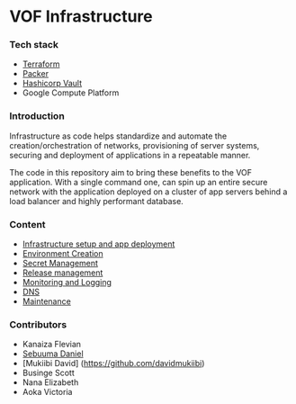 # VOF Infrastructure 


### Tech stack

- [Terraform](https://www.terraform.io)
- [Packer](https://www.packer.io)
- [Hashicorp Vault](https://www.vaultproject.io)
- Google Compute Platform


### Introduction

Infrastructure as code helps standardize and automate the creation/orchestration of networks, provisioning of server systems, securing and deployment of  applications in a repeatable manner.

The code in this repository aim to bring these benefits to the VOF application. With a single command one, can spin up an entire secure network with the application deployed on a cluster of app servers behind a load balancer and highly performant database. 


### Content

- [Infrastructure setup and app deployment](docs/infrastructure.md)
- [Environment Creation](docs/environment.md)
- [Secret Management](docs/secret_management.md)
- [Release management](docs/release.md)
- [Monitoring and Logging](docs/monitoring_logging.md)
- [DNS](docs/dns.md)
- [Maintenance](docs/maintenance.md)

### Contributors

- Kanaiza Flevian
- [Sebuuma Daniel](https://www.github.com/Sprojects)
- [Mukiibi David] (https://github.com/davidmukiibi)
- Businge Scott
- Nana Elizabeth
- Aoka Victoria
